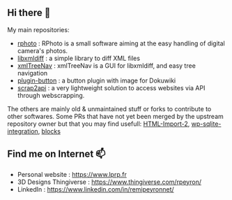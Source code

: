 ## Hi there 👋

My main repositories:
- [rphoto](../rphoto) : RPhoto is a small software aiming at the easy handling of digital camera's photos.
- [libxmldiff](../libxmldiff) : a simple library to diff XML files
- [xmlTreeNav](../xmltreenav) : xmlTreeNav is a GUI for libxmldiff, and easy tree navigation
- [plugin-button](../plugin-button) : a button plugin with image for Dokuwiki
- [scrap2api](../scrap2api) : a very lightweight solution to access websites via API through webscrapping.

The others are mainly old & unmaintained stuff or forks to contribute to other softwares. Some PRs that have not yet been merged by the upstream repository owner but that you may find usefull: [HTML-Import-2](../HTML-Import-2), [wp-sqlite-integration](../wp-sqlite-integration), [blocks](../blocks)

## Find me on Internet 📫
- Personal website : https://www.lprp.fr
- 3D Designs Thingiverse : https://www.thingiverse.com/rpeyron/
- LinkedIn : https://www.linkedin.com/in/remipeyronnet/

<!--
**rpeyron/rpeyron** is a ✨ _special_ ✨ repository because its `README.md` (this file) appears on your GitHub profile.

Here are some ideas to get you started:

- 🔭 I’m currently working on ...
- 🌱 I’m currently learning ...
- 👯 I’m looking to collaborate on ...
- 🤔 I’m looking for help with ...
- 💬 Ask me about ...
- 📫 How to reach me: ...
- 😄 Pronouns: ...
- ⚡ Fun fact: ...
-->
